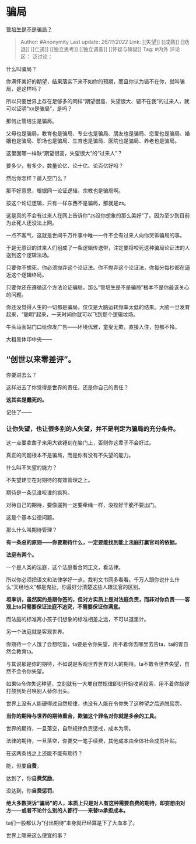 # 骗局
[管培生是不是骗局？](https://www.zhihu.com/question/284150670/answer/2769177291)

> Author: #Anonymity
> Last update: *26/11/2022*
> Link: [[失望]] [[成熟]] [[劝退]] [[仁道]] [[独立思考]] [[独立调查]] [[怀疑与猜疑]]
> Tag: #内外
> 评论区：
> 泛讨论：

什么叫骗局？

你满怀美好的期望，结果落实下来不如你的预期，而且你认为错不在你，就叫骗局，是这样吗？

所以只要世界上存在足够多的同样“期望很高、失望很大、错不在我”的过来人，就可以证明“xx是骗局”，是吗？

那何止管培生是骗局。

父母也是骗局，教育也是骗局、专业也是骗局、朋友也是骗局、恋爱也是骗局、婚姻也是骗局、职场也是骗局、生育也是骗局、医院也是骗局、养老也是骗局。

这里面哪一样缺“期望很高，失望很大”的“过来人”？

要多少，有多少，数量论亿、论十亿、论百亿好吗？

然后你怎样？遁入空门么？

那不好意思，根据同一论证逻辑，宗教也是骗局啊。

按这个论证逻辑，只有一样东西不是骗局，那就是zs。

这是真的不会有过来人在网上告诉你“zs没你想象的那么美好”了。因为至少到目前为止死人还没法上网。

一点不客气，这就是世间千万件事中唯一一件不会有过来人向你哭诉骗局的事。

于是无意识的过来人们组成了一条逻辑传送带，注定要将咬死这种骗局论证法的人送到这个逻辑法场。

只要你不想死，你必须抛弃这个论证法。你不抛弃这个论证法，你每分每秒都在逼近这个逻辑终局。

只要你还在遵循这个方法论证骗局，那么“管培生是不是骗局”根本不是你最该关心的问题。

你还没觉得人生的一切都是骗局，仅仅是大脑运转频率太低的结果。大脑一旦发育起来，“聪明”起来，一天时间你就可以飞到那个逻辑坟场。

牛头马面站门口给你发广告——环境优雅，童叟无欺，直接入住，包都不拎。

大粗黑体印中央——

## **“创世以来零差评”。**

你要进去么？

这样进去了你觉得是世界的责任，还是你自己的责任？

**这其实是蠢死的。**

记住了——

### 让你失望，也让很多别的人失望，并不是判定为骗局的充分条件。

这一点要拿凿子来用大铁锤刻在脑门上，否则你这辈子不会好过。

真正的问题根本不是骗局，而是你有没有不失望的能力。

什么叫不失望的能力？

不失望建立在对期待的有效管理之上。

期待是一条见谁咬谁的疯狗。

对待自己的期待，要像遛狗一定要牵绳一样，没拴好干脆不要出门。

这是个基本公德问题。

那么什么叫期待管理？

**有一条总的原则——你要期待什么，一定要能找到能上法庭打赢官司的依据。**

**法庭有两个。**

一个是人类的法庭，这个法庭看合同正文，看法律。

所以你必须把语文和法律学好一点，裁判文书网多看看。千万人跟你说什么什么“天经地义”都是鬼扯，你最好分清楚这些人跟法官的区别。

**坦率讲，虽然契约是跟你签的，但对方实质上是对法庭负责，而非对你负责——客观上ta只需要保证法庭不追究，不需要保证你满意。**

而法庭的标准离小孩子们想象的标准相差之远，不可以道里计。

另一个法庭就是客观世界。

你期待一个人饿了会想吃饭，ta要是令你失望，用不着你去哪里去告ta，ta的胃自然会教育ta。

与其说那是你的期待，不如说是客观世界世界对人的期待。ta不敢令世界失望，自然不会令你失望。

如果ta令你失这种望，立刻就有一大堆自然规律即刻开始收紧绞索，用不着你敲锣打鼓到处召唤别人替你出头。

世界上没有人能硬得过自然规律，也没有人能在令你失了这种望之后逃脱惩罚。

**当你的期待与世界的期待重合，欺骗这个罪名对你就是多余的工具。**

世界的期待，一旦落空，自然规律负责惩戒，成本为零。

法律的期待，一旦落空，你要交一笔手续费，其他成本由全体社会成员补贴。

在这两条线之上还能不能有期待？

能，但要**自费**。

达到了，你**自费奖励**。

没达到，你**自费惩罚**。

**绝大多数哭诉“骗局”的人，本质上只是对人有这种需要自费的期待，却妄想由对方——或者不论什么别的人都行——来替ta承担成本。**

ta们一般都认为“付出期待”本身就已经算是下了大血本了。

世界上哪来这么便宜的事？
